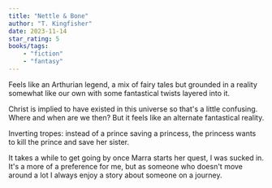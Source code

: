 ```yaml
---
title: "Nettle & Bone"
author: "T. Kingfisher"
date: 2023-11-14
star_rating: 5
books/tags:
    - "fiction"
    - "fantasy"
---
```

Feels like an Arthurian legend, a mix of fairy tales but grounded in a reality somewhat like our own with some fantastical twists layered into it.

Christ is implied to have existed in this universe so that's a little confusing. Where and when are we then? But it feels like an alternate fantastical reality.

Inverting tropes: instead of a prince saving a princess, the princess wants to kill the prince and save her sister.

It takes a while to get going by once Marra starts her quest, I was sucked in. It's a more of a preference for me, but as someone who doesn't move around a lot I always enjoy a story about someone on a journey.